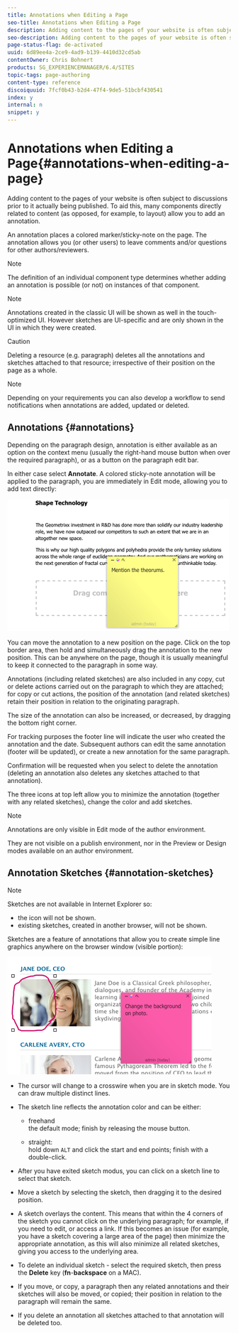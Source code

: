 ```yaml
---
title: Annotations when Editing a Page
seo-title: Annotations when Editing a Page
description: Adding content to the pages of your website is often subject to discussions prior to it actually being published. To aid this, many components directly related to content allow you to add an annotation.
seo-description: Adding content to the pages of your website is often subject to discussions prior to it actually being published. To aid this, many components directly related to content allow you to add an annotation.
page-status-flag: de-activated
uuid: 6d89ee4a-2ce9-4ad9-b139-4410d32cd5ab
contentOwner: Chris Bohnert
products: SG_EXPERIENCEMANAGER/6.4/SITES
topic-tags: page-authoring
content-type: reference
discoiquuid: 7fcf0b43-b2d4-47f4-9de5-51bcbf430541
index: y
internal: n
snippet: y
---
```


# Annotations when Editing a Page{#annotations-when-editing-a-page}

Adding content to the pages of your website is often subject to discussions prior to it actually being published. To aid this, many components directly related to content (as opposed, for example, to layout) allow you to add an annotation.

An annotation places a colored marker/sticky-note on the page. The annotation allows you (or other users) to leave comments and/or questions for other authors/reviewers.

>[!NOTE]
>
>The definition of an individual component type determines whether adding an annotation is possible (or not) on instances of that component.

>[!NOTE]
>
>Annotations created in the classic UI will be shown as well in the touch-optimized UI. However sketches are UI-specific and are only shown in the UI in which they were created.

>[!CAUTION]
>
>Deleting a resource (e.g. paragraph) deletes all the annotations and sketches attached to that resource; irrespective of their position on the page as a whole.

>[!NOTE]
>
>Depending on your requirements you can also develop a workflow to send notifications when annotations are added, updated or deleted.

## Annotations {#annotations}

Depending on the paragraph design, annotation is either available as an option on the context menu (usually the right-hand mouse button when over the required paragraph), or as a button on the paragraph edit bar.

In either case select **Annotate**. A colored sticky-note annotation will be applied to the paragraph, you are immediately in Edit mode, allowing you to add text directly:

![](assets/chlimage_1-154.png)

You can move the annotation to a new position on the page. Click on the top border area, then hold and simultaneously drag the annotation to the new position. This can be anywhere on the page, though it is usually meaningful to keep it connected to the paragraph in some way.

Annotations (including related sketches) are also included in any copy, cut or delete actions carried out on the paragraph to which they are attached; for copy or cut actions, the position of the annotation (and related sketches) retain their position in relation to the originating paragraph.

The size of the annotation can also be increased, or decreased, by dragging the bottom right corner.

For tracking purposes the footer line will indicate the user who created the annotation and the date. Subsequent authors can edit the same annotation (footer will be updated), or create a new annotation for the same paragraph.

Confirmation will be requested when you select to delete the annotation (deleting an annotation also deletes any sketches attached to that annotation).

The three icons at top left allow you to minimize the annotation (together with any related sketches), change the color and add sketches.

>[!NOTE]
>
>Annotations are only visible in Edit mode of the author environment.
>
>They are not visible on a publish environment, nor in the Preview or Design modes available on an author environment.

## Annotation Sketches {#annotation-sketches}

>[!NOTE]
>
>Sketches are not available in Internet Explorer so:
>
>* the icon will not be shown.
>* existing sketches, created in another browser, will not be shown. 
>

Sketches are a feature of annotations that allow you to create simple line graphics anywhere on the browser window (visible portion):

![](assets/chlimage_1-155.png)

* The cursor will change to a crosswire when you are in sketch mode. You can draw multiple distinct lines.  
* The sketch line reflects the annotation color and can be either:

    * freehand  
      the default mode; finish by releasing the mouse button.  
    
    * straight:  
      hold down `ALT` and click the start and end points; finish with a double-click.

* After you have exited sketch modus, you can click on a sketch line to select that sketch.
* Move a sketch by selecting the sketch, then dragging it to the desired position.  
* A sketch overlays the content. This means that within the 4 corners of the sketch you cannot click on the underlying paragraph; for example, if you need to edit, or access a link. If this becomes an issue (for example, you have a sketch covering a large area of the page) then minimize the appropriate annotation, as this will also minimize all related sketches, giving you access to the underlying area.  
* To delete an individual sketch - select the required sketch, then press the **Delete** key (**fn**-**backspace** on a MAC).

* If you move, or copy, a paragraph then any related annotations and their sketches will also be moved, or copied; their position in relation to the paragraph will remain the same.
* If you delete an annotation all sketches attached to that annotation will be deleted too.

